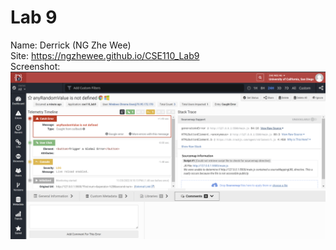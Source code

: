 # Lab 9 
Name: Derrick (NG Zhe Wee)  
Site: https://ngzhewee.github.io/CSE110_Lab9  
Screenshot: ![](Reporting%20Side%20of%20TrackJS%20Screenshot.png)  
